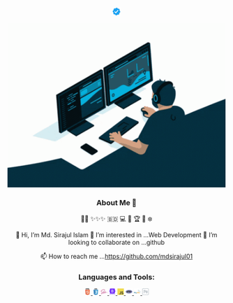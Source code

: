 <div align="center">

<div align='center'><img src="https://github.com/MdIqbal71/MdIqbal71/blob/main/verify-blue.gif" style="width:20px; height:20px;"></div>

<p align='center'><img src="https://github.com/MdIqbal71/MdIqbal71/blob/main/tenor.gif" alt="gif" width="500" height"300"></p>

  ### About Me 🚀
<div align='center'>
    
  
:biking_man: ✨✨✨ :bangladesh:
:computer: :battery: :trophy: :sparkler: :snowflake:

👋 Hi, I’m Md. Sirajul Islam
👀 I’m interested in ...Web Development
💞️ I’m looking to collaborate on ...github
<!-- - 💻 Languages ... HTML, CSS, Bootstrap, Javascript, Jquery, PHP, Wordpress -->
📫 How to reach me ...https://github.com/mdsirajul01
  </div>
<!---
MdIqbal71/MdIqbal71 is a ✨ special ✨ repository because its `README.md` (this file) appears on your GitHub profile.
You can click the Preview link to take a look at your changes.
--->
<h3 align='center'>Languages and Tools:</h3>
<p align='center'> <a href="https://www.w3.org/html/" target="_blank" rel="noreferrer"><img src="https://raw.githubusercontent.com/devicons/devicon/master/icons/html5/html5-original-wordmark.svg" alt="html5" width="15" height="15"/></a><a href="https://www.w3schools.com/css/" target="_blank" rel="noreferrer"> <img src="https://raw.githubusercontent.com/devicons/devicon/master/icons/css3/css3-original-wordmark.svg" alt="css3" width="15" height="15"/></a><a href="https://sass-lang.com" target="_blank" rel="noreferrer"> <img src="https://raw.githubusercontent.com/devicons/devicon/master/icons/sass/sass-original.svg" alt="sass" width="15" height="15"/> </a><a href="https://getbootstrap.com" target="_blank" rel="noreferrer"> <img src="https://raw.githubusercontent.com/devicons/devicon/master/icons/bootstrap/bootstrap-plain-wordmark.svg" alt="bootstrap" width="15" height="15"/> </a> <a href="https://developer.mozilla.org/en-US/docs/Web/JavaScript" target="_blank" rel="noreferrer"> <img src="https://raw.githubusercontent.com/devicons/devicon/master/icons/javascript/javascript-original.svg" alt="javascript" width="15" height="15"/> </a> <a href="https://www.php.net" target="_blank" rel="noreferrer"> <img src="https://raw.githubusercontent.com/devicons/devicon/master/icons/php/php-original.svg" alt="php" width="15" height="15"/> </a><a href="https://www.mysql.com/" target="_blank" rel="noreferrer"> <img src="https://raw.githubusercontent.com/devicons/devicon/master/icons/mysql/mysql-original-wordmark.svg" alt="mysql" width="15" height="15"/> </a> <a href="https://www.photoshop.com/en" target="_blank" rel="noreferrer"> <img src="https://raw.githubusercontent.com/devicons/devicon/master/icons/photoshop/photoshop-line.svg" alt="photoshop" width="15" height="15"/> </a></p>
